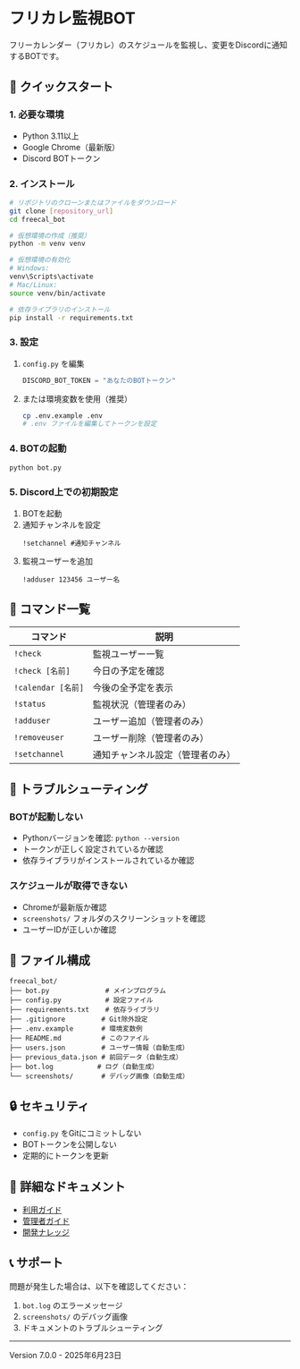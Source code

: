 # フリカレ監視BOT

フリーカレンダー（フリカレ）のスケジュールを監視し、変更をDiscordに通知するBOTです。

## 🚀 クイックスタート

### 1. 必要な環境

- Python 3.11以上
- Google Chrome（最新版）
- Discord BOTトークン

### 2. インストール

```bash
# リポジトリのクローンまたはファイルをダウンロード
git clone [repository_url]
cd freecal_bot

# 仮想環境の作成（推奨）
python -m venv venv

# 仮想環境の有効化
# Windows:
venv\Scripts\activate
# Mac/Linux:
source venv/bin/activate

# 依存ライブラリのインストール
pip install -r requirements.txt
```

### 3. 設定

1. `config.py` を編集
   ```python
   DISCORD_BOT_TOKEN = "あなたのBOTトークン"
   ```

2. または環境変数を使用（推奨）
   ```bash
   cp .env.example .env
   # .env ファイルを編集してトークンを設定
   ```

### 4. BOTの起動

```bash
python bot.py
```

### 5. Discord上での初期設定

1. BOTを起動
2. 通知チャンネルを設定
   ```
   !setchannel #通知チャンネル
   ```
3. 監視ユーザーを追加
   ```
   !adduser 123456 ユーザー名
   ```

## 📝 コマンド一覧

| コマンド | 説明 |
|---------|------|
| `!check` | 監視ユーザー一覧 |
| `!check [名前]` | 今日の予定を確認 |
| `!calendar [名前]` | 今後の全予定を表示 |
| `!status` | 監視状況（管理者のみ） |
| `!adduser` | ユーザー追加（管理者のみ） |
| `!removeuser` | ユーザー削除（管理者のみ） |
| `!setchannel` | 通知チャンネル設定（管理者のみ） |

## 🔧 トラブルシューティング

### BOTが起動しない
- Pythonバージョンを確認: `python --version`
- トークンが正しく設定されているか確認
- 依存ライブラリがインストールされているか確認

### スケジュールが取得できない
- Chromeが最新版か確認
- `screenshots/` フォルダのスクリーンショットを確認
- ユーザーIDが正しいか確認

## 📄 ファイル構成

```
freecal_bot/
├── bot.py              # メインプログラム
├── config.py           # 設定ファイル
├── requirements.txt    # 依存ライブラリ
├── .gitignore         # Git除外設定
├── .env.example       # 環境変数例
├── README.md          # このファイル
├── users.json         # ユーザー情報（自動生成）
├── previous_data.json # 前回データ（自動生成）
├── bot.log           # ログ（自動生成）
└── screenshots/       # デバッグ画像（自動生成）
```

## 🔒 セキュリティ

- `config.py` をGitにコミットしない
- BOTトークンを公開しない
- 定期的にトークンを更新

## 📖 詳細なドキュメント

- [利用ガイド](docs/user_guide.md)
- [管理者ガイド](docs/admin_guide.md)
- [開発ナレッジ](docs/dev_knowledge.md)

## 📞 サポート

問題が発生した場合は、以下を確認してください：
1. `bot.log` のエラーメッセージ
2. `screenshots/` のデバッグ画像
3. ドキュメントのトラブルシューティング

---

Version 7.0.0 - 2025年6月23日